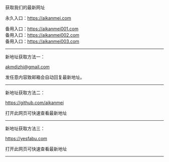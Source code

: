获取我们的最新网址

永久入口：https://aikanmei.com

备用入口：https://aikanmei001.com  
备用入口：https://aikanmei002.com  
备用入口：https://aikanmei003.com  

******************

新地址获取方法一：

akmdizhi@gmail.com

发任意内容致邮箱会自动回复最新地址。

******************

新地址获取方法二：

https://github.com/aikanmei

打开此网页可快速查看最新地址

******************

新地址获取方法三：

https://yesfabu.com

打开此网页可快速查看最新地址

******************
